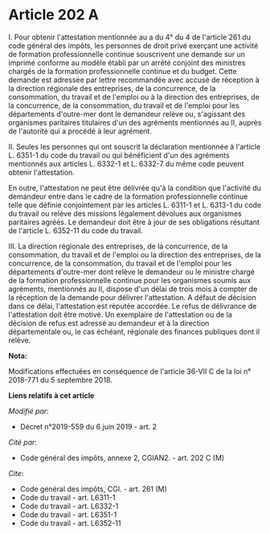 # Article 202 A

I. Pour obtenir l'attestation mentionnée au a du 4° du 4 de l'article 261 du code général des impôts, les personnes de droit
privé exerçant une activité de formation professionnelle continue souscrivent une demande sur un imprimé conforme au modèle
établi par un arrêté conjoint des ministres chargés de la formation professionnelle continue et du budget. Cette demande est
adressée par lettre recommandée avec accusé de réception à la direction régionale des entreprises, de la concurrence, de la
consommation, du travail et de l'emploi ou à la direction des entreprises, de la concurrence, de la consommation, du travail
et de l'emploi pour les départements d'outre-mer dont le demandeur relève ou, s'agissant des organismes paritaires titulaires
d'un des agréments mentionnés au II, auprès de l'autorité qui a procédé à leur agrément.

II. Seules les personnes qui ont souscrit la déclaration mentionnée à l'article L. 6351-1 du code du travail ou qui
bénéficient d'un des agréments mentionnés aux articles L. 6332-1 et L. 6332-7  du même code peuvent obtenir l'attestation.

En outre, l'attestation ne peut être délivrée qu'à la condition que l'activité du demandeur entre dans le cadre de la
formation professionnelle continue telle que définie conjointement par les articles L. 6311-1 et L. 6313-1 du code du travail
ou relève des missions légalement dévolues aux organismes paritaires agréés. Le demandeur doit être à jour de ses obligations
résultant de l'article L. 6352-11 du code du travail.

III. La direction régionale des entreprises, de la concurrence, de la consommation, du travail et de l'emploi ou la direction
des entreprises, de la concurrence, de la consommation, du travail et de l'emploi pour les départements d'outre-mer dont
relève le demandeur ou le ministre chargé de la formation professionnelle continue pour les organismes soumis aux agréments,
mentionnés au II, dispose d'un délai de trois mois à compter de la réception de la demande pour délivrer l'attestation. A
défaut de décision dans ce délai, l'attestation est réputée accordée. Le refus de délivrance de l'attestation doit être
motivé. Un exemplaire de l'attestation ou de la décision de refus est adressé au demandeur et à la direction départementale
ou, le cas échéant, régionale des finances publiques dont il relève.

**Nota:**

Modifications effectuées en conséquence de l'article 36-VII C de la loi n° 2018-771 du 5 septembre 2018.

**Liens relatifs à cet article**

_Modifié par_:

  - Décret n°2019-559 du 6 juin 2019 - art. 2

_Cité par_:

  - Code général des impôts, annexe 2, CGIAN2. - art. 202 C (M)

_Cite_:

  - Code général des impôts, CGI. - art. 261 (M)
  - Code du travail - art. L6311-1
  - Code du travail - art. L6332-1
  - Code du travail - art. L6351-1
  - Code du travail - art. L6352-11
